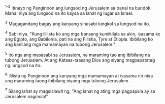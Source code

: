 <sup>1-2</sup>
Itinayo ng Panginoon ang lungsod ng Jerusalem sa banal na bundok. Mahal niya ang lungsod na ito kaysa sa lahat ng lugar sa Israel. 

<sup>3</sup>
Magagandang bagay ang kanyang sinasabi tungkol sa lungsod na ito. 

<sup>4</sup>
Sabi niya, "Kung ililista ko ang mga bansang kumikilala sa akin, isasama ko ang Egipto, ang Babilonia, pati na ang Filistia, Tyre at Etiopia. Ibibilang ko ang kanilang mga mamamayan na tubong Jerusalem." 

<sup>5</sup>
Ito nga ang masasabi sa Jerusalem, na maraming tao ang ibibilang na tubong Jerusalem. At ang Kataas-taasang Dios ang siyang magpapatatag ng lungsod na ito. 

<sup>6</sup>
Ililista ng Panginoon ang kanyang mga mamamayan at isasama rin niya ang maraming taong ibibilang niyang mga tubong Jerusalem. 

<sup>7</sup>
Silang lahat ay magsisiawit ng, "Ang lahat ng ating mga pagpapala ay sa Jerusalem nagmula!"